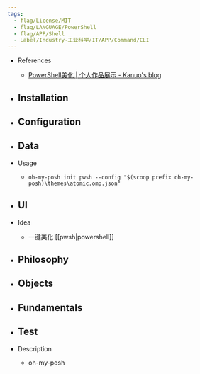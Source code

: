 ```yaml
---
tags:
  - flag/License/MIT
  - flag/LANGUAGE/PowerShell
  - flag/APP/Shell
  - Label/Industry-工业科学/IT/APP/Command/CLI
---
```


- References
    - [PowerShell美化 | 个人作品展示 - Kanuo's blog](https://www.edgeless.top/PowerShell%E7%BE%8E%E5%8C%96/)

- Installation
    - 

- Configuration
    - 

- Data
    - 

- Usage
    - `oh-my-posh init pwsh --config "$(scoop prefix oh-my-posh)\themes\atomic.omp.json"`

- UI
    - 

- Idea
    - 一键美化 [[pwsh|powershell]]

- Philosophy
    - 

- Objects
    - 

- Fundamentals
    - 

- Test
    - 

- Description
    - oh-my-posh
